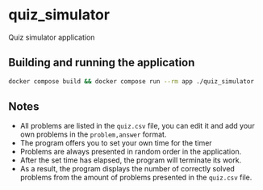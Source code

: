 # quiz_simulator
Quiz simulator application

## Building and running the application
```bash
docker compose build && docker compose run --rm app ./quiz_simulator
```

## Notes
- All problems are listed in the ```quiz.csv``` file, you can edit it and add your own problems in the ```problem,answer``` format.
- The program offers you to set your own time for the timer
- Problems are always presented in random order in the application.
- After the set time has elapsed, the program will terminate its work.
- As a result, the program displays the number of correctly solved problems from the amount of problems presented in the ```quiz.csv``` file.
